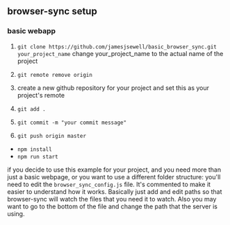 ## browser-sync setup ##
### basic webapp ###

1. `git clone https://github.com/jamesjsewell/basic_browser_sync.git your_project_name` change your_project_name to the actual name of the project

2. `git remote remove origin`

3. create a new github repository for your project and
set this as your project's remote

4. `git add .`

5. `git commit -m "your commit message"`

6. `git push origin master`

* `npm install`
* `npm run start`

if you decide to use this example for your project, and you need more than just a basic webpage, or you want to use a different folder structure:
you'll need to edit the `browser_sync_config.js` file. It's commented to make it easier to understand how it works.
Basically just add and edit paths so that browser-sync will watch the files that you need it to watch. Also you may want to go to the bottom of the file and change the path that the server is using. 


